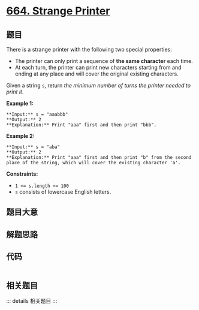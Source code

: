 # [664. Strange Printer](https://leetcode.com/problems/strange-printer)

## 题目

There is a strange printer with the following two special properties:

  * The printer can only print a sequence of **the same character** each time.
  * At each turn, the printer can print new characters starting from and ending at any place and will cover the original existing characters.

Given a string `s`, return _the minimum number of turns the printer needed to
print it_.



**Example 1:**

    
    
    **Input:** s = "aaabbb"
    **Output:** 2
    **Explanation:** Print "aaa" first and then print "bbb".
    

**Example 2:**

    
    
    **Input:** s = "aba"
    **Output:** 2
    **Explanation:** Print "aaa" first and then print "b" from the second place of the string, which will cover the existing character 'a'.
    



**Constraints:**

  * `1 <= s.length <= 100`
  * `s` consists of lowercase English letters.


## 题目大意

## 解题思路

## 代码

```javascript

```

## 相关题目

::: details 相关题目
:::
